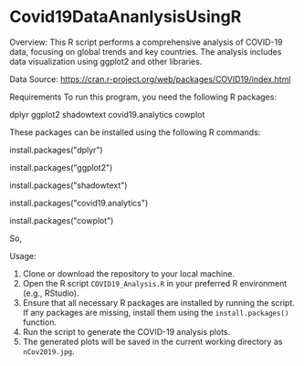 # Covid19DataAnanlysisUsingR
Overview:
This R script performs a comprehensive analysis of COVID-19 data, focusing on global trends and key countries. The analysis includes data visualization using ggplot2 and other libraries.

Data Source: https://cran.r-project.org/web/packages/COVID19/index.html

Requirements
To run this program, you need the following R packages:

dplyr
ggplot2
shadowtext
covid19.analytics
cowplot

These packages can be installed using the following R commands:

install.packages("dplyr")

install.packages("ggplot2")

install.packages("shadowtext")

install.packages("covid19.analytics")

install.packages("cowplot")

So, 

Usage:

1. Clone or download the repository to your local machine.
2. Open the R script `COVID19_Analysis.R` in your preferred R environment (e.g., RStudio).
3. Ensure that all necessary R packages are installed by running the script. If any packages are missing, install them using the `install.packages()` function.
4. Run the script to generate the COVID-19 analysis plots.
5. The generated plots will be saved in the current working directory as `nCov2019.jpg`.
